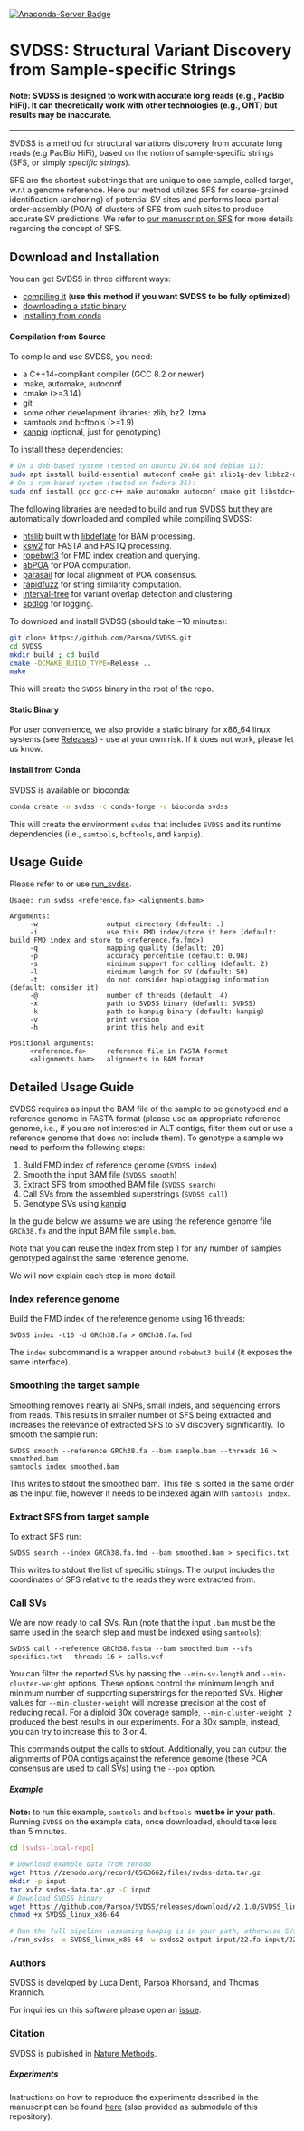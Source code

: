 [![Anaconda-Server Badge](https://anaconda.org/bioconda/svdss/badges/version.svg)](https://anaconda.org/bioconda/svdss)

# SVDSS: Structural Variant Discovery from Sample-specific Strings

#### Note: SVDSS is designed to work with accurate long reads (e.g., PacBio HiFi). It can theoretically work with other technologies (e.g., ONT) but results may be inaccurate.

---

SVDSS is a method for structural variations discovery from accurate long reads (e.g PacBio HiFi), based on the notion of sample-specific strings (SFS, or simply _specific strings_).

SFS are the shortest substrings that are unique to one sample, called target, w.r.t a genome reference. Here our method utilizes SFS for coarse-grained identification (anchoring) of potential SV sites and performs local partial-order-assembly (POA) of clusters of SFS from such sites to produce accurate SV predictions. We refer to [our manuscript on SFS](https://doi.org/10.1093/bioadv/vbab005) for more details regarding the concept of SFS.

## Download and Installation

You can get SVDSS in three different ways:
* [compiling it](#compilation-from-source) (**use this method if you want SVDSS to be fully optimized**)
* [downloading a static binary](#static-binary)
* [installing from conda](#install-from-conda)

#### Compilation from Source
To compile and use SVDSS, you need:
* a C++14-compliant compiler (GCC 8.2 or newer)
* make, automake, autoconf
* cmake (>=3.14)
* git
* some other development libraries: zlib, bz2, lzma
* samtools and bcftools (>=1.9)
* [kanpig](https://github.com/ACEnglish/kanpig) (optional, just for genotyping)

To install these dependencies:
```bash
# On a deb-based system (tested on ubuntu 20.04 and debian 11):
sudo apt install build-essential autoconf cmake git zlib1g-dev libbz2-dev liblzma-dev samtools bcftools
# On a rpm-based system (tested on fedora 35):
sudo dnf install gcc gcc-c++ make automake autoconf cmake git libstdc++-static zlib-devel bzip2-devel xz-devel samtools bcftools
```

The following libraries are needed to build and run SVDSS but they are automatically downloaded and compiled while compiling SVDSS:
* [htslib](https://github.com/samtools/htslib) built with [libdeflate](https://github.com/ebiggers/libdeflate) for BAM processing.
* [ksw2](https://github.com/lh3/ksw2) for FASTA and FASTQ processing.
* [ropebwt3](https://github.com/lh3/ropebwt3) for FMD index creation and querying.
* [abPOA](https://github.com/yangao07/abPOA) for POA computation.
* [parasail](https://github.com/jeffdaily/parasail) for local alignment of POA consensus.
* [rapidfuzz](https://github.com/maxbachmann/rapidfuzz-cpp) for string similarity computation.
* [interval-tree](https://github.com/5cript/interval-tree) for variant overlap detection and clustering.
* [spdlog](https://github.com/gabime/spdlog) for logging.

To download and install SVDSS (should take ~10 minutes):
```bash
git clone https://github.com/Parsoa/SVDSS.git
cd SVDSS 
mkdir build ; cd build
cmake -DCMAKE_BUILD_TYPE=Release ..
make
```
This will create the `SVDSS` binary in the root of the repo.

#### Static Binary
For user convenience, we also provide a static binary for x86_64 linux systems (see [Releases](https://github.com/Parsoa/SVDSS/releases/latest)) - use at your own risk. If it does not work, please let us know.

#### Install from Conda
SVDSS is available on bioconda:
```bash
conda create -n svdss -c conda-forge -c bioconda svdss
```
This will create the environment `svdss` that includes `SVDSS` and its runtime dependencies (i.e., `samtools`, `bcftools`, and `kanpig`).

## Usage Guide
Please refer to or use [run_svdss](run_svdss).

```
Usage: run_svdss <reference.fa> <alignments.bam>

Arguments:
     -w                 output directory (default: .)
     -i                 use this FMD index/store it here (default: build FMD index and store to <reference.fa.fmd>)
     -q                 mapping quality (default: 20)
     -p                 accuracy percentile (default: 0.98)
     -s                 minimum support for calling (default: 2)
     -l                 minimum length for SV (default: 50)
     -t                 do not consider haplotagging information (default: consider it)
     -@                 number of threads (default: 4)
     -x                 path to SVDSS binary (default: SVDSS)
     -k                 path to kanpig binary (default: kanpig)
     -v                 print version
     -h                 print this help and exit

Positional arguments:
     <reference.fa>     reference file in FASTA format
     <alignments.bam>   alignments in BAM format
```

## Detailed Usage Guide
SVDSS requires as input the BAM file of the sample to be genotyped and a reference genome in FASTA format (please use an appropriate reference genome, i.e., if you are not interested in ALT contigs, filter them out or use a reference genome that does not include them). To genotype a sample we need to perform the following steps:

1. Build FMD index of reference genome (`SVDSS index`)
2. Smooth the input BAM file (`SVDSS smooth`)
3. Extract SFS from smoothed BAM file (`SVDSS search`)
4. Call SVs from the assembled superstrings (`SVDSS call`)
5. Genotype SVs using [kanpig](https://github.com/ACEnglish/kanpig)

In the guide below we assume we are using the reference genome file `GRCh38.fa` and the input BAM file `sample.bam`.

Note that you can reuse the index from step 1 for any number of samples genotyped against the same reference genome.

We will now explain each step in more detail.

### Index reference genome

Build the FMD index of the reference genome using 16 threads:

```
SVDSS index -t16 -d GRCh38.fa > GRCh38.fa.fmd
```
The `index` subcommand is a wrapper around `robebwt3 build` (it exposes the same interface).


### Smoothing the target sample

Smoothing removes nearly all SNPs, small indels, and sequencing errors from reads. This results in smaller number of SFS being extracted and increases the relevance of extracted SFS to SV discovery significantly. To smooth the sample run:

```
SVDSS smooth --reference GRCh38.fa --bam sample.bam --threads 16 > smoothed.bam
samtools index smoothed.bam
```

This writes to stdout the smoothed bam. This file is sorted in the same order as the input file, however it needs to be indexed again with `samtools index`.

### Extract SFS from target sample

To extract SFS run:

```
SVDSS search --index GRCh38.fa.fmd --bam smoothed.bam > specifics.txt
```

This writes to stdout the list of specific strings. The output includes the coordinates of SFS relative to the reads they were extracted from.


### Call SVs

We are now ready to call SVs. Run (note that the input `.bam` must be the same used in the search step and must be indexed using `samtools`):

```
SVDSS call --reference GRCh38.fasta --bam smoothed.bam --sfs specifics.txt --threads 16 > calls.vcf
```

You can filter the reported SVs by passing the `--min-sv-length` and `--min-cluster-weight` options. These options control the minimum length and minimum number of supporting superstrings for the reported SVs. Higher values for `--min-cluster-weight` will increase precision at the cost of reducing recall. For a diploid 30x coverage sample, `--min-cluster-weight 2` produced the best results in our experiments. For a 30x sample, instead, you can try to increase this to 3 or 4.

This commands output the calls to stdout. Additionally, you can output the alignments of POA contigs against the reference genome (these POA consensus are used to call SVs) using the `--poa` option.

##### Example

**Note:** to run this example, `samtools` and `bcftools` **must be in your path**. Running `SVDSS` on the example data, once downloaded, should take less than 5 minutes.

```bash
cd [svdss-local-repo]

# Download example data from zenodo
wget https://zenodo.org/record/6563662/files/svdss-data.tar.gz
mkdir -p input
tar xvfz svdss-data.tar.gz -C input
# Download SVDSS binary
wget https://github.com/Parsoa/SVDSS/releases/download/v2.1.0/SVDSS_linux_x86-64
chmod +x SVDSS_linux_x86-64

# Run the full pipeline (assuming kanpig is in your path, otherwise SVs won't be genotyped)
./run_svdss -x SVDSS_linux_x86-64 -w svdss2-output input/22.fa input/22.bam
```

### Authors

SVDSS is developed by Luca Denti, Parsoa Khorsand, and Thomas Krannich.

For inquiries on this software please open an [issue](https://github.com/Parsoa/SVDSS/issues).

### Citation

SVDSS is published in [Nature Methods](https://doi.org/10.1038/s41592-022-01674-1).

##### Experiments
Instructions on how to reproduce the experiments described in the manuscript can be found [here](https://github.com/ldenti/SVDSS-experiments) (also provided as submodule of this repository).
